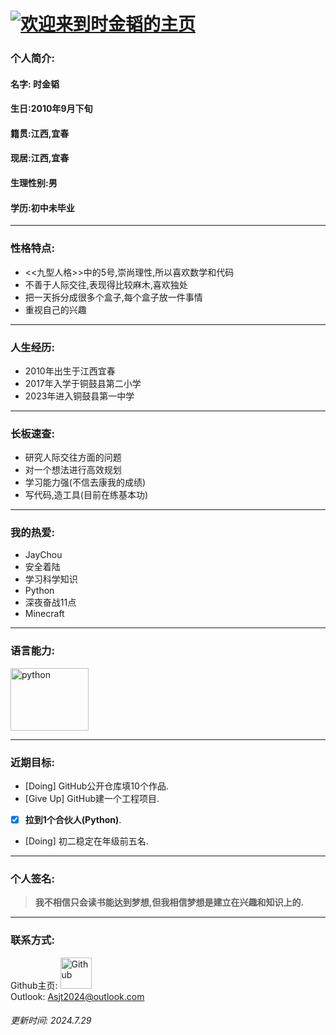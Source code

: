 # [![欢迎来到时金韬的主页](https://readme-typing-svg.demolab.com?font=Fira+Code&size=32&pause=1000&random=false&width=435&lines=%E6%AC%A2%E8%BF%8E%E6%9D%A5%E5%88%B0%E6%97%B6%E9%87%91%E9%9F%AC%E7%9A%84%E4%B8%BB%E9%A1%B5)](https://git.io/typing-svg)

### **个人简介:**

#### 名字: 时金韬

#### 生日:2010年9月下旬

#### 籍贯:江西,宜春

#### 现居:江西,宜春

#### 生理性别:男

#### 学历:初中未毕业

***

### **性格特点:**
* <<九型人格>>中的5号,崇尚理性,所以喜欢数学和代码
* 不善于人际交往,表现得比较麻木,喜欢独处
* 把一天拆分成很多个盒子,每个盒子放一件事情
* 重视自己的兴趣

***

### **人生经历:**

* 2010年出生于江西宜春
* 2017年入学于铜鼓县第二小学
* 2023年进入铜鼓县第一中学

***

### **长板速查:**
* 研究人际交往方面的问题
* 对一个想法进行高效规划
* 学习能力强(不信去康我的成绩)
* 写代码,造工具(目前在练基本功)

***

### **我的热爱:**
* JayChou
* 安全着陆
* 学习科学知识
* Python
* 深夜奋战11点
* Minecraft

***

### **语言能力:**
<a href="https://www.python.org" target="_blank">
    <img src="https://images.sj33.cn/uploads/202005/7-200525101140K8.png" alt="python" width="125" height="100">
</a>

***

### **近期目标:**
- [Doing] GitHub公开仓库填10个作品.
- [Give Up] GitHub建一个工程项目.
- [x] **拉到1个合伙人(Python)**.
- [Doing] 初二稳定在年级前五名.

***

### **个人签名:**
> **我不相信只会读书能达到梦想,但我相信梦想是建立在兴趣和知识上的.**

***

### **联系方式:**
Github主页:
<a href="https://github.com/sjt-2024" target="_blank">
    <img src="https://tse2-mm.cn.bing.net/th/id/OIP-C.9B4NoA0XTQUhk62iCKkCdQHaH7?rs=1&pid=ImgDetMain" alt="Github" width="50" height="50">
</a>
<br>
Outlook: Asjt2024@outlook.com
<br>
###### 更新时间: 2024.7.29
